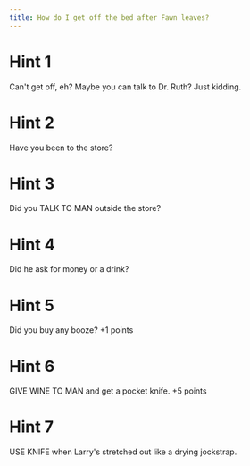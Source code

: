 ```yaml
---
title: How do I get off the bed after Fawn leaves?
---
```

# Hint 1
Can't get off, eh? Maybe you can talk to Dr. Ruth?  Just kidding.

# Hint 2
Have you been to the store?

# Hint 3
Did you TALK TO MAN outside the store?

# Hint 4
Did he ask for money or a drink?

# Hint 5
Did you buy any booze?                     +1 points

# Hint 6
GIVE WINE TO MAN and get a pocket knife.   +5 points

# Hint 7
USE KNIFE when Larry's stretched out like a drying jockstrap.

